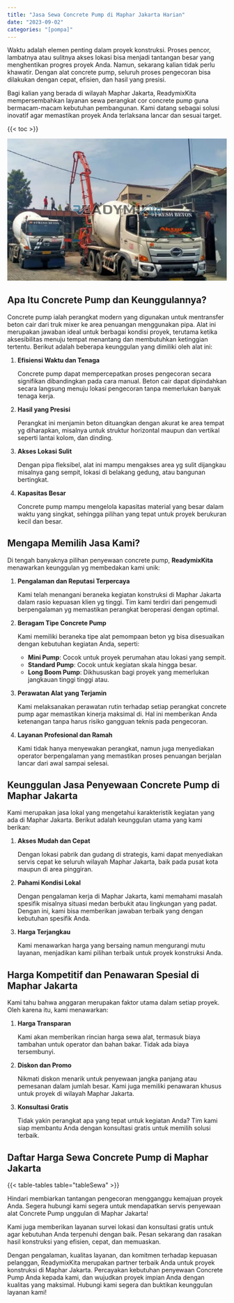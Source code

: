 ```yaml
---
title: "Jasa Sewa Concrete Pump di Maphar Jakarta Harian"
date: "2023-09-02"
categories: "[pompa]"
---
```


Waktu adalah elemen penting dalam proyek konstruksi. Proses pencor,  lambatnya atau sulitnya akses lokasi bisa menjadi tantangan besar yang menghentikan progres proyek Anda. Namun, sekarang kalian tidak perlu khawatir. Dengan alat concrete pump, seluruh proses pengecoran bisa dilakukan dengan cepat, efisien, dan hasil yang presisi.

Bagi kalian yang berada di wilayah Maphar Jakarta, ReadymixKita mempersembahkan layanan sewa perangkat cor concrete pump guna bermacam-macam kebutuhan pembangunan. Kami datang sebagai solusi inovatif agar memastikan proyek Anda terlaksana lancar dan sesuai target.

{{< toc >}}

![Jasa Sewa Concrete Pump di Maphar Jakarta Harian](/images/pompa/sewa-pompa-20.jpg)

## Apa Itu Concrete Pump dan Keunggulannya?

Concrete pump ialah perangkat modern yang digunakan untuk mentransfer beton cair dari truk mixer ke area penuangan menggunakan pipa. Alat ini merupakan jawaban ideal untuk berbagai kondisi proyek, terutama ketika aksesibilitas menuju tempat menantang dan membutuhkan ketinggian tertentu. Berikut adalah beberapa keunggulan yang dimiliki oleh alat ini:

1. **Efisiensi Waktu dan Tenaga**

   Concrete pump dapat mempercepatkan proses pengecoran secara signifikan dibandingkan pada cara manual. Beton cair dapat dipindahkan secara langsung menuju lokasi pengecoran tanpa memerlukan banyak tenaga kerja.

2. **Hasil yang Presisi**

   Perangkat ini menjamin beton dituangkan dengan akurat ke area tempat yg diharapkan, misalnya untuk struktur horizontal maupun dan vertikal seperti lantai kolom, dan dinding.

3. **Akses Lokasi Sulit**

   Dengan pipa fleksibel, alat ini mampu mengakses area yg sulit dijangkau misalnya gang sempit, lokasi di belakang gedung, atau bangunan bertingkat.

4. **Kapasitas Besar**

   Concrete pump mampu mengelola kapasitas material yang besar dalam waktu yang singkat, sehingga pilihan yang tepat untuk proyek berukuran kecil dan besar.

## Mengapa Memilih Jasa Kami?

Di tengah banyaknya pilihan penyewaan concrete pump, **ReadymixKita** menawarkan keunggulan yg membedakan kami unik:

1. **Pengalaman dan Reputasi Terpercaya**

   Kami telah menangani beraneka kegiatan konstruksi di Maphar Jakarta dalam rasio kepuasan klien yg tinggi. Tim kami terdiri dari pengemudi berpengalaman yg memastikan perangkat beroperasi dengan optimal.

2. **Beragam Tipe Concrete Pump**

   Kami memiliki beraneka tipe alat pemompaan beton yg bisa disesuaikan dengan kebutuhan kegiatan Anda, seperti:
   - **Mini Pump**: Cocok untuk proyek perumahan atau lokasi yang sempit.
   - **Standard Pump**: Cocok untuk kegiatan skala hingga besar.
   - **Long Boom Pump**: Dikhususkan bagi proyek yang memerlukan jangkauan tinggi tinggi atau.

3. **Perawatan Alat yang Terjamin**

   Kami melaksanakan perawatan rutin terhadap setiap perangkat concrete pump agar memastikan kinerja maksimal di. Hal ini memberikan Anda ketenangan tanpa harus risiko gangguan teknis pada pengecoran.

4. **Layanan Profesional dan Ramah**

   Kami tidak hanya menyewakan perangkat, namun juga menyediakan operator berpengalaman yang memastikan proses penuangan berjalan lancar dari awal sampai selesai.

## Keunggulan Jasa Penyewaan Concrete Pump di Maphar Jakarta

Kami merupakan jasa lokal yang mengetahui karakteristik kegiatan yang ada di Maphar Jakarta. Berikut adalah keunggulan utama yang kami berikan:

1. **Akses Mudah dan Cepat**

   Dengan lokasi pabrik dan gudang di strategis, kami dapat menyediakan servis cepat ke seluruh wilayah Maphar Jakarta, baik pada pusat kota maupun di area pinggiran.

2. **Pahami Kondisi Lokal**

   Dengan pengalaman kerja di Maphar Jakarta, kami memahami masalah spesifik misalnya situasi medan berbukit atau lingkungan yang padat. Dengan ini, kami bisa memberikan jawaban terbaik yang dengan kebutuhan spesifik Anda.

3. **Harga Terjangkau**

   Kami menawarkan harga yang bersaing namun mengurangi mutu layanan, menjadikan kami pilihan terbaik untuk proyek konstruksi Anda.

## Harga Kompetitif dan Penawaran Spesial di Maphar Jakarta

Kami tahu bahwa anggaran merupakan faktor utama dalam setiap proyek. Oleh karena itu, kami menawarkan:

1. **Harga Transparan**

   Kami akan memberikan rincian harga sewa alat, termasuk biaya tambahan untuk operator dan bahan bakar. Tidak ada biaya tersembunyi.

2. **Diskon dan Promo**

   Nikmati diskon menarik untuk penyewaan jangka panjang atau pemesanan dalam jumlah besar. Kami juga memiliki penawaran khusus untuk proyek di wilayah Maphar Jakarta.

3. **Konsultasi Gratis**

   Tidak yakin perangkat apa yang tepat untuk kegiatan Anda? Tim kami siap membantu Anda dengan konsultasi gratis untuk memilih solusi terbaik.

## Daftar Harga Sewa Concrete Pump di Maphar Jakarta

{{< table-tables table="tableSewa" >}}

Hindari membiarkan tantangan pengecoran mengganggu kemajuan proyek Anda. Segera hubungi kami segera untuk mendapatkan servis penyewaan alat Concrete Pump unggulan di Maphar Jakarta!

Kami juga memberikan layanan survei lokasi dan konsultasi gratis untuk agar kebutuhan Anda terpenuhi dengan baik. Pesan sekarang dan rasakan hasil konstruksi yang efisien, cepat, dan memuaskan.

Dengan pengalaman, kualitas layanan, dan komitmen terhadap kepuasan pelanggan, ReadymixKita merupakan partner terbaik Anda untuk proyek konstruksi di Maphar Jakarta. Percayakan kebutuhan penyewaan Concrete Pump Anda kepada kami, dan wujudkan proyek impian Anda dengan kualitas yang maksimal. Hubungi kami segera dan buktikan keunggulan layanan kami!